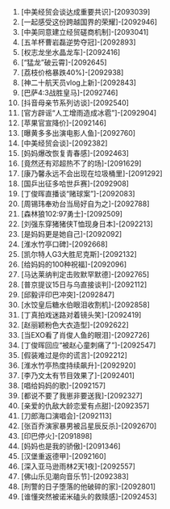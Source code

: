 
1. [中美经贸会谈达成重要共识]-[2093039]
1. [一起感受这份跨越国界的荣耀]-[2092946]
1. [中美同意建立经贸磋商机制]-[2093041]
1. [五羊杯曹岩磊逆势夺冠]-[2092893]
1. [权志龙坐水晶龙车]-[2092416]
1. [“猛龙”破云霄]-[2092645]
1. [荔枝价格暴跌40%]-[2092938]
1. [神二十航天员vlog上新]-[2092843]
1. [巴萨4:3战胜皇马]-[2092746]
1. [抖音母亲节系列访谈]-[2092540]
1. [官方辟谣“人工增雨造成冰雹”]-[2092904]
1. [苹果官宣降价]-[2092146]
1. [曝黄多多出演电影人鱼]-[2092760]
1. [中美经贸会谈]-[2092382]
1. [妈妈爆改恢复青春感]-[2092463]
1. [竟然还有邓超热不了的场]-[2091629]
1. [康乃馨永远不会出现在垃圾桶里]-[2091292]
1. [国乒出征多哈世乒赛]-[2092908]
1. [丁俊晖直播谈“赌球案”]-[2092083]
1. [周锡玮奉劝台当局好自为之]-[2092788]
1. [森林狼102:97勇士]-[2092509]
1. [刘强东穿猪猪侠T恤现身日本]-[2092213]
1. [是妈妈更是她自己]-[2092092]
1. [淮水竹亭口碑]-[2092668]
1. [凯尔特人G3大胜尼克斯]-[2092132]
1. [给妈妈的100种祝福]-[2092096]
1. [马达莱纳判定击败默罕默德]-[2092765]
1. [普京提议15日与乌直接谈判]-[2092112]
1. [邱毅评印巴冲突]-[2092847]
1. [水饺皇后糖水伯眼泪收割机]-[2092858]
1. [丁真拍戏迷路对着镜头笑]-[2092419]
1. [赵丽颖粉色大衣造型]-[2092622]
1. [当EXO看了肖俊人鱼的眼泪]-[2092726]
1. [丁俊晖回应“被赵心童刺痛了”]-[2092547]
1. [假装难过是你的谎言]-[2092212]
1. [淮水竹亭热度持续飙升]-[2092920]
1. [李乃文太有节目效果了]-[2092401]
1. [唱给妈妈的歌]-[2092157]
1. [都说不要了我崽非要送我]-[2092327]
1. [亲爱的仇敌大龄恋爱有点甜]-[2092357]
1. [刀郎海口演唱会]-[2092113]
1. [张百乔演家暴男被吕星辰反杀]-[2092670]
1. [印巴停火]-[2091898]
1. [妈妈也是我的骄傲]-[2091346]
1. [汉堡重返德甲]-[2092160]
1. [深入亚马逊雨林2天1夜]-[2092557]
1. [佛山乐见潮向音乐节]-[2092383]
1. [刑警的日子堕落的他破碎的家]-[2092801]
1. [谁懂突然被诺米磕头的救赎感]-[2092453]